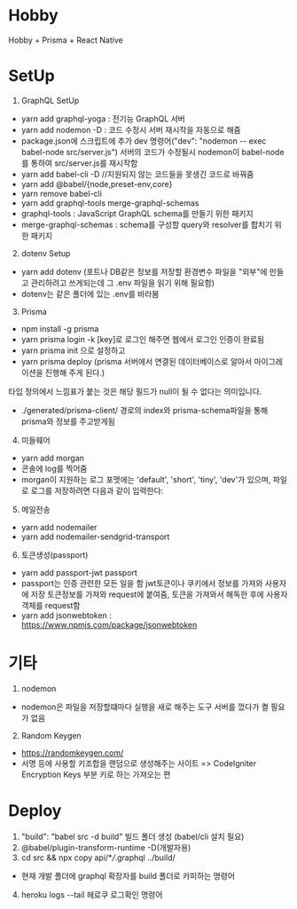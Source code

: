 # Hobby

Hobby + Prisma + React Native

# SetUp

1. GraphQL SetUp

- yarn add graphql-yoga : 전기능 GraphQL 서버
- yarn add nodemon -D : 코드 수정시 서버 재시작을 자동으로 해줌
- package.json에 스크립트에 추가 dev 명령어("dev": "nodemon -- exec babel-node src/server.js") 서버의 코드가 수정될시 nodemon이 babel-node를 통하여 src/server.js를 재시작함
- yarn add babel-cli -D //지원되지 않는 코드들을 못생긴 코드로 바꿔줌
- yarn add @babel/{node,preset-env,core}
- yarn remove babel-cli
- yarn add graphql-tools merge-graphql-schemas
- graphql-tools : JavaScript GraphQL schema를 만들기 위한 패키지
- merge-graphql-schemas : schema를 구성할 query와 resolver를 합치기 위한 패키지

2. dotenv Setup

- yarn add dotenv (포트나 DB같은 정보를 저장할 환경변수 파일을 "외부"에 만들고 관리하려고 쓰게되는데 그 .env 파일을 읽기 위해 필요함)
- dotenv는 같은 폴더에 있는 .env를 바라봄

3. Prisma

- npm install -g prisma
- yarn prisma login -k [key]로 로그인 해주면 웹에서 로그인 인증이 완료됨
- yarn prisma init 으로 설정하고
- yarn prisma deploy (prisma 서버에서 연결된 데이터베이스로 알아서 마이그레이션을 진행해 주게 된다.)

타입 정의에서 느낌표가 붙는 것은 해당 필드가 null이 될 수 없다는 의미입니다.

- ./generated/prisma-client/ 경로의 index와 prisma-schema파일을 통해 prisma와 정보를 주고받게됨

4. 미들웨어

- yarn add morgan
- 콘솔에 log를 찍어줌
- morgan이 지원하는 로그 포맷에는 'default', 'short', 'tiny', 'dev'가 있으며, 파일로 로그를 저장하려면 다음과 같이 입력한다:

5. 메일전송

- yarn add nodemailer
- yarn add nodemailer-sendgrid-transport

6. 토큰생성(passport)

- yarn add passport-jwt passport
- passport는 인증 관련한 모든 일을 함 jwt토큰이나 쿠키에서 정보를 가져와 사용자에 저장
  토큰정보를 가져와 request에 붙여줌, 토큰을 가져와서 해독한 후에 사용자 객체를 request함
- yarn add jsonwebtoken : https://www.npmjs.com/package/jsonwebtoken

# 기타

1. nodemon

- nodemon은 파일을 저장할떄마다 실행을 새로 해주는 도구 서버를 껐다가 켤 필요가 없음

2. Random Keygen

- https://randomkeygen.com/
- 서명 등에 사용할 키조합을 랜덤으로 생성해주는 사이트 => CodeIgniter Encryption Keys 부분 키로 하는 가져오는 편

# Deploy

1.  "build": "babel src -d build" 빌드 폴더 생성 (babel/cli 설치 필요)
2.  @babel/plugin-transform-runtime -D(개발자용)
3.  cd src && npx copy api/\*_/_.graphql ../build/

- 현재 개발 폴더에 graphql 확장자를 build 폴더로 카피하는 명령어

4. heroku logs --tail 헤로쿠 로그확인 명령어
